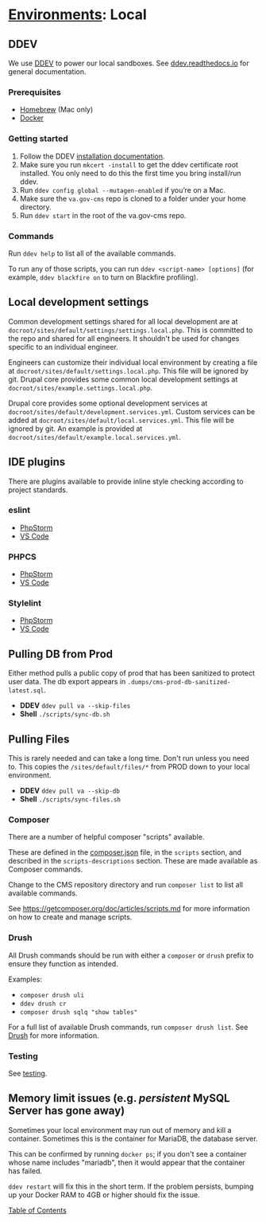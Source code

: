 # [Environments](environments): Local

## DDEV

We use [DDEV](https://ddev.com/) to power our local sandboxes.  See [ddev.readthedocs.io](https://ddev.readthedocs.io/en/latest/) for general documentation.

### Prerequisites

- [Homebrew](https://brew.sh/) (Mac only)
- [Docker](https://docs.docker.com/get-docker/)

### Getting started

1. Follow the DDEV [installation documentation](https://ddev.readthedocs.io/en/latest/users/install/ddev-installation/).
1. Make sure you run `mkcert -install` to get the ddev certificate root installed. You only need to do this the first time you bring install/run ddev.
1. Run `ddev config global --mutagen-enabled` if you’re on a Mac.
1. Make sure the `va.gov-cms` repo is cloned to a folder under your home directory.
1. Run `ddev start` in the root of the va.gov-cms repo.

### Commands

Run `ddev help` to list all of the available commands.

To run any of those scripts, you can run `ddev <script-name> [options]` (for example, `ddev blackfire on` to turn on Blackfire profiling).

## Local development settings

Common development settings shared for all local development are at `docroot/sites/default/settings/settings.local.php`. This is committed to the repo and shared for all engineers. It shouldn't be used for changes specific to an individual engineer.

Engineers can customize their individual local environment by creating a file at `docroot/sites/default/settings.local.php`. This file will be ignored by git. Drupal core provides some common local development settings at `docroot/sites/example.settings.local.php`.

Drupal core provides some optional development services at `docroot/sites/default/development.services.yml`. Custom services can be added at `docroot/sites/default/local.services.yml`. This file will be ignored by git. An example is provided at `docroot/sites/default/example.local.services.yml`.

## IDE plugins

There are plugins available to provide inline style checking according to project standards.

### eslint

- [PhpStorm](https://www.jetbrains.com/help/phpstorm/eslint.html)
- [VS Code](https://marketplace.visualstudio.com/items?itemName=dbaeumer.vscode-eslint)

### PHPCS

- [PhpStorm](https://www.jetbrains.com/help/phpstorm/using-php-code-sniffer.html)
- [VS Code](https://marketplace.visualstudio.com/items?itemName=ikappas.phpcs)

### Stylelint

- [PhpStorm](https://www.jetbrains.com/help/phpstorm/using-stylelint-code-quality-tool.html)
- [VS Code](https://marketplace.visualstudio.com/items?itemName=stylelint.vscode-stylelint)

## Pulling DB from Prod

Either method pulls a public copy of prod that has been sanitized to protect
user data. The db export appears in `.dumps/cms-prod-db-sanitized-latest.sql`.

- **DDEV** `ddev pull va --skip-files`
- **Shell** `./scripts/sync-db.sh`

## Pulling Files

This is rarely needed and can take a long time.  Don't run unless you need to.
This copies the `/sites/default/files/*` from PROD down to your local environment.

- **DDEV** `ddev pull va --skip-db`
- **Shell** `./scripts/sync-files.sh`

### Composer

There are a number of helpful composer "scripts" available.  

These are defined in the [composer.json](composer.json) file, in the `scripts` section, and described in the `scripts-descriptions` section. These are made available as Composer commands.

Change to the CMS repository directory and run `composer list` to list all available commands.

See https://getcomposer.org/doc/articles/scripts.md for more information on how to create and manage scripts.

### Drush

All Drush commands should be run with either a `composer` or `drush` prefix to ensure they function as intended.

Examples:

- `composer drush uli`
- `ddev drush cr`
- `composer drush sqlq "show tables"`

For a full list of available Drush commands, run `composer drush list`.  See [Drush](./drush.md) for more information.

### Testing

See [testing](testing.md).

## Memory limit issues (e.g. _persistent_ MySQL Server has gone away)

Sometimes your local environment may run out of memory and kill a container.  Sometimes this is the container for MariaDB, the database server.

This can be confirmed by running `docker ps`; if you don't see a container whose name includes "mariadb", then it would appear that the container has failed.

`ddev restart` will fix this in the short term. If the problem persists, bumping up your Docker RAM to 4GB or higher should fix the issue.

[Table of Contents](../README.md)
